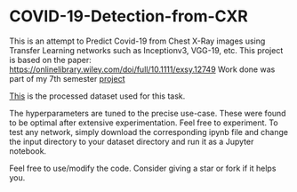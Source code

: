 # COVID-19-Detection-from-CXR
This is an attempt to Predict Covid-19 from Chest X-Ray images using Transfer Learning networks such as Inceptionv3, VGG-19, etc.
This project is based on the paper: https://onlinelibrary.wiley.com/doi/full/10.1111/exsy.12749
Work done was part of my 7th semester [project](https://drive.google.com/file/d/1sSIme8H2ztEttlDe9SwLYMnOK3CQvfoo/view?usp=sharing)

[This](https://drive.google.com/drive/folders/1S33YkmiOx3uDBzWrBUhX7RNWIR75YIR_?usp=sharing) is the processed dataset used for this task.

The hyperparameters are tuned to the precise use-case. These were found to be optimal after extensive experimentation. Feel free to experiment. To test any network, simply download the corresponding ipynb file and change the input directory to your dataset directory and run it as a Jupyter notebook.

Feel free to use/modify the code. Consider giving a star or fork if it helps you.
